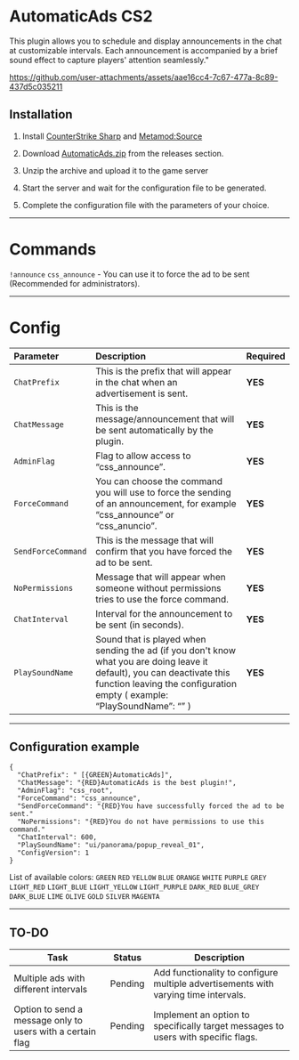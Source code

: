# AutomaticAds CS2
This plugin allows you to schedule and display announcements in the chat at customizable intervals. Each announcement is accompanied by a brief sound effect to capture players' attention seamlessly."

https://github.com/user-attachments/assets/aae16cc4-7c67-477a-8c89-437d5c035211

## Installation
1. Install [CounterStrike Sharp](https://github.com/roflmuffin/CounterStrikeSharp) and [Metamod:Source](https://www.sourcemm.net/downloads.php/?branch=master)

2. Download [AutomaticAds.zip](https://github.com/wiruwiru/AutomaticAds-CS2/releases) from the releases section.

3. Unzip the archive and upload it to the game server

4. Start the server and wait for the configuration file to be generated.

5. Complete the configuration file with the parameters of your choice.

---

# Commands
`!announce` `css_announce`  - You can use it to force the ad to be sent (Recommended for administrators).

---

# Config
| Parameter | Description | Required     |
| :------- | :------- | :------- |
| `ChatPrefix` | This is the prefix that will appear in the chat when an advertisement is sent. |**YES** |
| `ChatMessage` | This is the message/announcement that will be sent automatically by the plugin. |**YES** |
| `AdminFlag` | Flag to allow access to “css_announce”.  |**YES** |
| `ForceCommand` | You can choose the command you will use to force the sending of an announcement, for example “css_announce” or “css_anuncio”. |**YES** |
| `SendForceCommand` | This is the message that will confirm that you have forced the ad to be sent. |**YES** |
| `NoPermissions` | Message that will appear when someone without permissions tries to use the force command. |**YES** |
| `ChatInterval` | Interval for the announcement to be sent (in seconds). |**YES** |
| `PlaySoundName` | Sound that is played when sending the ad (if you don't know what you are doing leave it default), you can deactivate this function leaving the configuration empty ( example: “PlaySoundName”: “” ) |**YES** |

---

## Configuration example
```
{
  "ChatPrefix": " [{GREEN}AutomaticAds]",
  "ChatMessage": "{RED}AutomaticAds is the best plugin!",
  "AdminFlag": "css_root",
  "ForceCommand": "css_announce",
  "SendForceCommand": "{RED}You have successfully forced the ad to be sent."
  "NoPermissions": "{RED}You do not have permissions to use this command."
  "ChatInterval": 600,
  "PlaySoundName": "ui/panorama/popup_reveal_01",
  "ConfigVersion": 1
}
```
List of available colors:
`GREEN` `RED` `YELLOW` `BLUE` `ORANGE` `WHITE` `PURPLE` `GREY` `LIGHT_RED` `LIGHT_BLUE` `LIGHT_YELLOW` `LIGHT_PURPLE` `DARK_RED` 
`BLUE_GREY` `DARK_BLUE` `LIME` `OLIVE` `GOLD` `SILVER` `MAGENTA`

---

## TO-DO
| Task                          | Status     | Description                                                                                              |
|-------------------------------|------------|----------------------------------------------------------------------------------------------------------|
| Multiple ads with different intervals | Pending    | Add functionality to configure multiple advertisements with varying time intervals.                      |
| Option to send a message only to users with a certain flag | Pending    | Implement an option to specifically target messages to users with specific flags.                            |
